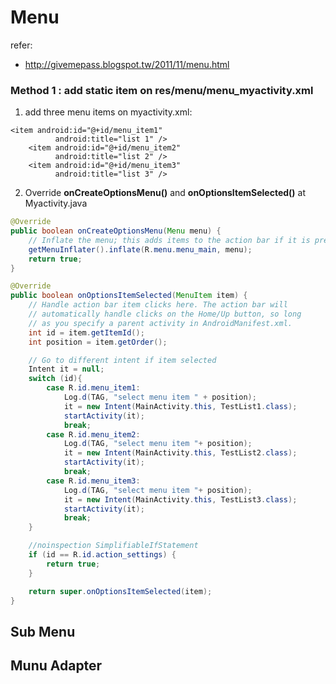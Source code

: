 Menu
====

refer:
- http://givemepass.blogspot.tw/2011/11/menu.html



### Method 1 : add static item on res/menu/menu_myactivity.xml


1. add three menu items on myactivity.xml:

```
<item android:id="@+id/menu_item1"
          android:title="list 1" />
    <item android:id="@+id/menu_item2"
          android:title="list 2" />
    <item android:id="@+id/menu_item3"
          android:title="list 3" />
```

2. Override **onCreateOptionsMenu()** and **onOptionsItemSelected()** at Myactivity.java

```java
@Override
public boolean onCreateOptionsMenu(Menu menu) {
    // Inflate the menu; this adds items to the action bar if it is present.
    getMenuInflater().inflate(R.menu.menu_main, menu);
    return true;
}

@Override
public boolean onOptionsItemSelected(MenuItem item) {
    // Handle action bar item clicks here. The action bar will
    // automatically handle clicks on the Home/Up button, so long
    // as you specify a parent activity in AndroidManifest.xml.
    int id = item.getItemId();
    int position = item.getOrder();

    // Go to different intent if item selected
    Intent it = null;
    switch (id){
        case R.id.menu_item1:
            Log.d(TAG, "select menu item " + position);
            it = new Intent(MainActivity.this, TestList1.class);
            startActivity(it);
            break;
        case R.id.menu_item2:
            Log.d(TAG, "select menu item "+ position);
            it = new Intent(MainActivity.this, TestList2.class);
            startActivity(it);
            break;
        case R.id.menu_item3:
            Log.d(TAG, "select menu item "+ position);
            it = new Intent(MainActivity.this, TestList3.class);
            startActivity(it);
            break;
    }

    //noinspection SimplifiableIfStatement
    if (id == R.id.action_settings) {
        return true;
    }

    return super.onOptionsItemSelected(item);
}

```

Sub Menu
--------


Munu Adapter
-----------
